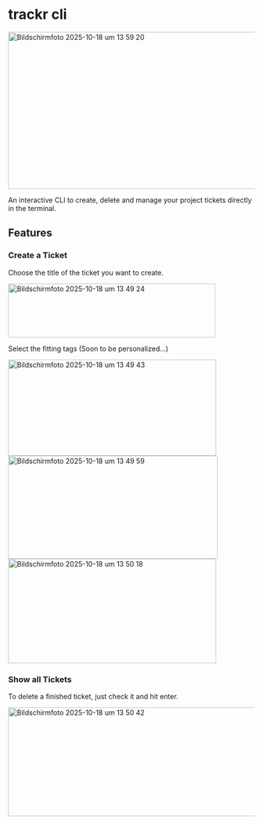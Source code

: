 # trackr cli
<img width="680" height="320" alt="Bildschirmfoto 2025-10-18 um 13 59 20" src="https://github.com/user-attachments/assets/4e79607f-2d5b-4b54-8804-4337334df94d" />

An interactive CLI to create, delete and manage your project tickets directly in the terminal.

## Features
### Create a Ticket
Choose the title of the ticket you want to create.

<img width="423" height="110" alt="Bildschirmfoto 2025-10-18 um 13 49 24" src="https://github.com/user-attachments/assets/bc7db627-7932-4ac3-b777-26afe84144f3" />


Select the fitting tags (Soon to be personalized...)

<img width="425" height="196" alt="Bildschirmfoto 2025-10-18 um 13 49 43" src="https://github.com/user-attachments/assets/8dffa76f-e115-4c80-9938-c5cce0cf5cb5" />

<img width="428" height="210" alt="Bildschirmfoto 2025-10-18 um 13 49 59" src="https://github.com/user-attachments/assets/9bde0d84-c925-449d-825b-96be7a6d0895" />

<img width="425" height="213" alt="Bildschirmfoto 2025-10-18 um 13 50 18" src="https://github.com/user-attachments/assets/afbb796b-7503-45fa-aa2b-b295a45356c8" />


### Show all Tickets

To delete a finished ticket, just check it and hit enter.

<img width="630" height="222" alt="Bildschirmfoto 2025-10-18 um 13 50 42" src="https://github.com/user-attachments/assets/ff7e7598-b215-4d15-b901-9092024caf2f" />

